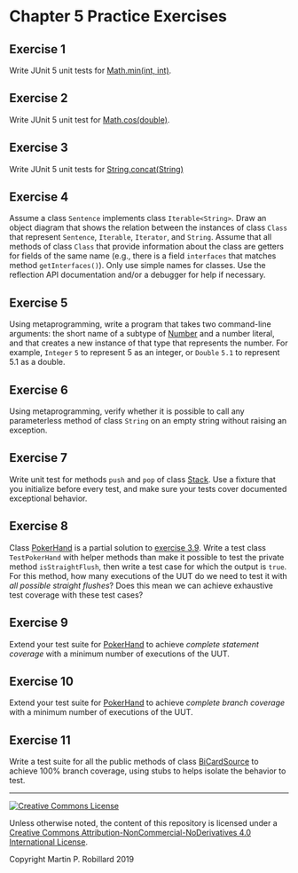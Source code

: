 # Chapter 5 Practice Exercises

## Exercise 1

Write JUnit 5 unit tests for [Math.min(int, int)](https://docs.oracle.com/javase/8/docs/api/java/lang/Math.html#min-int-int-).

## Exercise 2

Write JUnit 5 unit test for [Math.cos(double)](https://docs.oracle.com/javase/8/docs/api/java/lang/Math.html#cos-double-).

## Exercise 3

Write JUnit 5 unit tests for [String.concat(String)](https://docs.oracle.com/javase/8/docs/api/java/lang/String.html#concat-java.lang.String-)

## Exercise 4

Assume a class `Sentence` implements class `Iterable<String>`. Draw an object diagram that shows the relation between the instances of class `Class` that represent `Sentence`, `Iterable`, `Iterator`, and `String`. Assume that all methods of class `Class` that provide information about the class are getters for fields of the same name (e.g., there is a field `interfaces` that matches method `getInterfaces()`). Only use simple names for classes. Use the reflection API documentation and/or a debugger for help if necessary.

## Exercise 5

Using metaprogramming, write a program that takes two command-line arguments: the short name of a subtype of [Number](https://docs.oracle.com/javase/8/docs/api/java/lang/Number.html) and a number literal, and that creates a new instance of that type that represents the number. For example, `Integer` `5` to represent 5 as an integer, or `Double` `5.1` to represent 5.1 as a double.

## Exercise 6

Using metaprogramming, verify whether it is possible to call any parameterless method of class `String` on an empty string without raising an exception.

## Exercise 7

Write unit test for methods `push` and `pop` of class [Stack](https://docs.oracle.com/javase/8/docs/api/java/util/Stack.html). Use a fixture that you initialize before every test, and make sure your tests cover documented exceptional behavior.

## Exercise 8

Class [PokerHand](../solutions-code/chapter5/PokerHand.java) is a partial solution to [exercise 3.9](e-chapter3.md). Write a test class `TestPokerHand` with helper methods than make it possible to test the private method `isStraightFlush`, then write a test case for which the output is `true`. For this method, how many executions of the UUT do we need to test it with *all possible straight flushes*? Does this mean we can achieve exhaustive test coverage with these test cases?

## Exercise 9

Extend your test suite for [PokerHand](../solutions-code/chapter5/PokerHand.java) to achieve *complete statement coverage* with a minimum number of executions of the UUT.

## Exercise 10

Extend your test suite for [PokerHand](../solutions-code/chapter5/PokerHand.java) to achieve *complete branch coverage* with a minimum number of executions of the UUT.

## Exercise 11

Write a test suite for all the public methods of class [BiCardSource](../solutions-code/chapter5/BiCardSource.java) to achieve 100% branch coverage, using stubs to helps isolate the behavior to test.

---
<a rel="license" href="http://creativecommons.org/licenses/by-nc-nd/4.0/"><img alt="Creative Commons License" style="border-width:0" src="https://i.creativecommons.org/l/by-nc-nd/4.0/88x31.png" /></a>

Unless otherwise noted, the content of this repository is licensed under a <a rel="license" href="http://creativecommons.org/licenses/by-nc-nd/4.0/">Creative Commons Attribution-NonCommercial-NoDerivatives 4.0 International License</a>. 

Copyright Martin P. Robillard 2019
